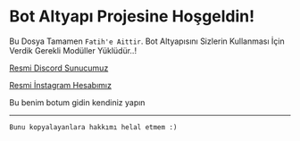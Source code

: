 Bot Altyapı Projesine Hoşgeldin!
=================
 Bu Dosya Tamamen `Fatih'e Aittir`. Bot Altyapısını Sizlerin Kullanması İçin Verdik Gerekli Modüller Yüklüdür..!

[Resmi Discord Sunucumuz](https://discord.gg/jXhFgsu)

[Resmi İnstagram Hesabımız](https://www.instagram.com/fatihsen4321/)

Bu benim botum gidin kendiniz yapın

-------------------

`Bunu kopyalayanlara hakkımı helal etmem :)`

